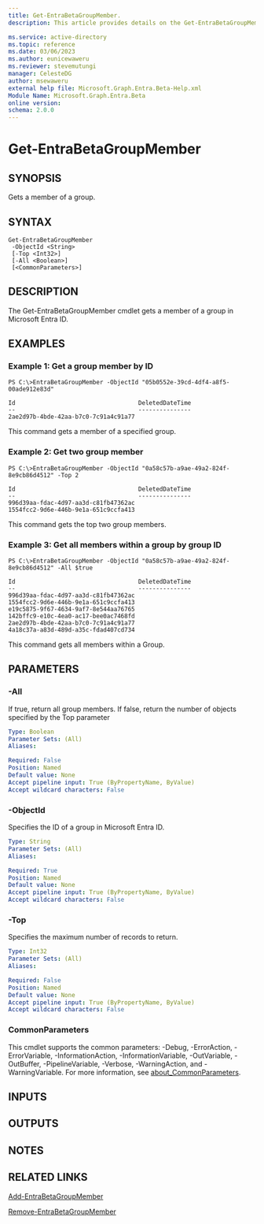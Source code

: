 ```yaml
---
title: Get-EntraBetaGroupMember.
description: This article provides details on the Get-EntraBetaGroupMember command.

ms.service: active-directory
ms.topic: reference
ms.date: 03/06/2023
ms.author: eunicewaweru
ms.reviewer: stevemutungi
manager: CelesteDG
author: msewaweru
external help file: Microsoft.Graph.Entra.Beta-Help.xml
Module Name: Microsoft.Graph.Entra.Beta
online version:
schema: 2.0.0
---
```


# Get-EntraBetaGroupMember

## SYNOPSIS
Gets a member of a group.

## SYNTAX

```
Get-EntraBetaGroupMember 
 -ObjectId <String> 
 [-Top <Int32>] 
 [-All <Boolean>] 
 [<CommonParameters>]
```

## DESCRIPTION
The Get-EntraBetaGroupMember cmdlet gets a member of a group in Microsoft Entra ID.

## EXAMPLES

### Example 1: Get a group member by ID
```
PS C:\>EntraBetaGroupMember -ObjectId "05b0552e-39cd-4df4-a8f5-00ade912e83d"

Id                                   DeletedDateTime
--                                   ---------------
2ae2d97b-4bde-42aa-b7c0-7c91a4c91a77
```
This command gets a member of a specified group.

### Example 2: Get two group member
```
PS C:\>EntraBetaGroupMember -ObjectId "0a58c57b-a9ae-49a2-824f-8e9cb86d4512" -Top 2

Id                                   DeletedDateTime
--                                   ---------------
996d39aa-fdac-4d97-aa3d-c81fb47362ac
1554fcc2-9d6e-446b-9e1a-651c9ccfa413
```
This command gets the top two group members.

### Example 3: Get all members within a group by group ID
```
PS C:\>EntraBetaGroupMember -ObjectId "0a58c57b-a9ae-49a2-824f-8e9cb86d4512" -All $true

Id                                   DeletedDateTime
--                                   ---------------
996d39aa-fdac-4d97-aa3d-c81fb47362ac
1554fcc2-9d6e-446b-9e1a-651c9ccfa413
e19c5875-9f67-4634-9af7-8e544aa76765
142bffc9-e10c-4ea0-ac17-bee0ac7468fd
2ae2d97b-4bde-42aa-b7c0-7c91a4c91a77
4a18c37a-a83d-489d-a35c-fdad407cd734
```
This command gets all members within a Group.

## PARAMETERS

### -All
If true, return all group members.
If false, return the number of objects specified by the Top parameter

```yaml
Type: Boolean
Parameter Sets: (All)
Aliases:

Required: False
Position: Named
Default value: None
Accept pipeline input: True (ByPropertyName, ByValue)
Accept wildcard characters: False
```

### -ObjectId
Specifies the ID of a group in Microsoft Entra ID.

```yaml
Type: String
Parameter Sets: (All)
Aliases:

Required: True
Position: Named
Default value: None
Accept pipeline input: True (ByPropertyName, ByValue)
Accept wildcard characters: False
```

### -Top
Specifies the maximum number of records to return.

```yaml
Type: Int32
Parameter Sets: (All)
Aliases:

Required: False
Position: Named
Default value: None
Accept pipeline input: True (ByPropertyName, ByValue)
Accept wildcard characters: False
```

### CommonParameters
This cmdlet supports the common parameters: -Debug, -ErrorAction, -ErrorVariable, -InformationAction, -InformationVariable, -OutVariable, -OutBuffer, -PipelineVariable, -Verbose, -WarningAction, and -WarningVariable. For more information, see [about_CommonParameters](http://go.microsoft.com/fwlink/?LinkID=113216).

## INPUTS

## OUTPUTS

## NOTES

## RELATED LINKS

[Add-EntraBetaGroupMember]()

[Remove-EntraBetaGroupMember]()

